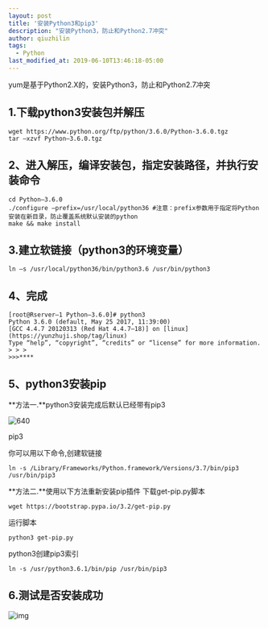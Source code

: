 ```yaml
---
layout: post
title: '安装Python3和pip3'
description: "安装Python3，防止和Python2.7冲突"
author: qiuzhilin
tags: 
  - Python
last_modified_at: 2019-06-10T13:46:18-05:00
---
```


yum是基于Python2.X的，安装Python3，防止和Python2.7冲突

## 1.下载python3安装包并解压

```shell
wget https://www.python.org/ftp/python/3.6.0/Python-3.6.0.tgz
tar –xzvf Python–3.6.0.tgz
```

## 2、进入解压，编译安装包，指定安装路径，并执行安装命令

```shell
cd Python–3.6.0
./configure –prefix=/usr/local/python36 #注意：prefix参数用于指定将Python安装在新目录，防止覆盖系统默认安装的python
make && make install
```

## 3.建立软链接（python3的环境变量）

```shell
ln –s /usr/local/python36/bin/python3.6 /usr/bin/python3
```

## 4、完成

```shell
[root@Rserver–1 Python–3.6.0]# python3
Python 3.6.0 (default, May 25 2017, 11:39:00)
[GCC 4.4.7 20120313 (Red Hat 4.4.7–18)] on [linux](https://yunzhuji.shop/tag/linux)
Type “help”, “copyright”, “credits” or “license” for more information.
> > > 
>>>****
```

## 5、python3安装pip

**方法一.**python3安装完成后默认已经带有pip3

![640](https://res.cloudinary.com/dvu6persj/image/upload/v1560184874/Blog/Python/1011560184648_.pic.jpg)

pip3

 你可以用以下命令,创建软链接

```shell
ln -s /Library/Frameworks/Python.framework/Versions/3.7/bin/pip3 /usr/bin/pip3
```



**方法二.**使用以下方法重新安装pip插件
 下载get-pip.py脚本

```shell
wget https://bootstrap.pypa.io/3.2/get-pip.py
```

运行脚本

```shell
python3 get-pip.py
```

python3创建pip3索引

```shell
ln -s /usr/python3.6.1/bin/pip /usr/bin/pip3
```

## 6.测试是否安装成功

![img](https://res.cloudinary.com/dvu6persj/image/upload/v1560184736/Blog/Python/1021560184648_.pic.jpg)

